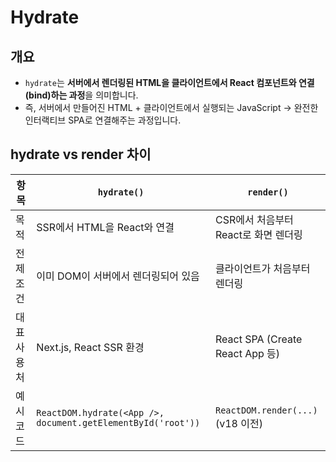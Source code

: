 # Hydrate

## 개요

- `hydrate`는 **서버에서 렌더링된 HTML을 클라이언트에서 React 컴포넌트와 연결(bind)하는 과정**을 의미합니다.
- 즉, 서버에서 만들어진 HTML + 클라이언트에서 실행되는 JavaScript → 완전한 인터랙티브 SPA로 연결해주는 과정입니다.

## hydrate vs render 차이

| 항목        | `hydrate()`                                                  | `render()`                           |
| ----------- | ------------------------------------------------------------ | ------------------------------------ |
| 목적        | SSR에서 HTML을 React와 연결                                  | CSR에서 처음부터 React로 화면 렌더링 |
| 전제조건    | 이미 DOM이 서버에서 렌더링되어 있음                          | 클라이언트가 처음부터 렌더링         |
| 대표 사용처 | Next.js, React SSR 환경                                      | React SPA (Create React App 등)      |
| 예시 코드   | `ReactDOM.hydrate(<App />, document.getElementById('root'))` | `ReactDOM.render(...)` (v18 이전)    |

